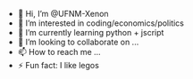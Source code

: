 - 👋 Hi, I’m @UFNM-Xenon
- 👀 I’m interested in coding/economics/politics
- 🌱 I’m currently learning python + jscript
- 💞️ I’m looking to collaborate on ...
- 📫 How to reach me ...
- ⚡ Fun fact: I like legos

<!---
UFNM-Xenon/UFNM-Xenon is a ✨ special ✨ repository because its `README.md` (this file) appears on your GitHub profile.
You can click the Preview link to take a look at your changes.
--->
